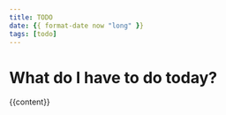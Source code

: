```yaml
---
title: TODO
date: {{ format-date now "long" }}
tags: [todo]
---
```


# What do I have to do today?

{{content}}
